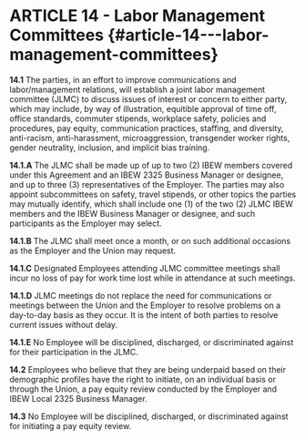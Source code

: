 # **ARTICLE 14 \- Labor Management Committees**  {#article-14---labor-management-committees}

**14.1**	The parties, in an effort to improve communications and labor/management relations, will establish a joint labor management committee (JLMC) to discuss issues of interest or concern to either party, which may include, by way of illustration, equitible approval of time off, office standards, commuter stipends, workplace safety, policies and procedures, pay equity, communication practices, staffing, and diversity, anti-racism, anti-harassment, microaggression, transgender worker rights, gender neutrality, inclusion, and implicit bias training.

**14.1.A** 	The JLMC shall be made up of up to two (2) IBEW members covered under this Agreement and an IBEW 2325 Business Manager or designee, and up to three (3) representatives of the Employer. The parties may also appoint subcommittees on safety, travel stipends, or other topics the parties may mutually identify, which shall include one (1) of the two (2) JLMC IBEW members and the IBEW Business Manager or designee, and such participants as the Employer may select.

**14.1.B** 	The JLMC shall meet once a month, or on such additional occasions as the Employer and the Union may request. 

**14.1.C** 	Designated Employees attending JLMC committee meetings shall incur no loss of pay for work time lost while in attendance at such meetings. 

**14.1.D** 	JLMC meetings do not replace the need for communications or meetings between the Union and the Employer to resolve problems on a day-to-day basis as they occur. It is the intent of both parties to resolve current issues without delay.

**14.1.E**	No Employee will be disciplined, discharged, or discriminated against for their participation in the JLMC.

**14.2**	Employees who believe that they are being underpaid based on their demographic profiles have the right to initiate, on an individual basis or through the Union, a pay equity review conducted by the Employer and IBEW Local 2325 Business Manager. 

**14.3**	No Employee will be disciplined, discharged, or discriminated against for initiating a pay equity review.